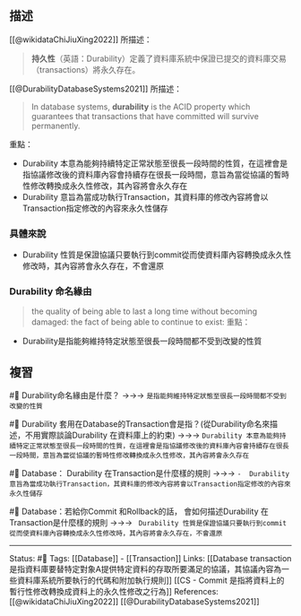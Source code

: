 ## 描述
[[@wikidataChiJiuXing2022]]  所描述：

> **持久性**（英語：Durability）定義了資料庫系統中保證已提交的資料庫交易（transactions）將永久存在。


[[@DurabilityDatabaseSystems2021]] 所描述：
> In database systems, **durability** is the ACID property which guarantees that transactions that have committed will survive permanently.

重點：
- Durability 本意為能夠持續特定正常狀態至很長一段時間的性質，在這裡會是指協議修改後的資料庫內容會持續存在很長一段時間，意旨為當從協議的暫時性修改轉換成永久性修改，其內容將會永久存在
-  Durability 意旨為當成功執行Transaction，其資料庫的修改內容將會以Transaction指定修改的內容來永久性儲存

### 具體來說
- Durability 性質是保證協議只要執行到commit從而使資料庫內容轉換成永久性修改時，其內容將會永久存在，不會還原



### Durability 命名緣由
> the quality of being able to last a long time without becoming damaged:
> the fact of being able to continue to exist:
重點：
- Durability是指能夠維持特定狀態至很長一段時間都不受到改變的性質

## 複習
#🧠 Durability命名緣由是什麼？ ->->-> `是指能夠維持特定狀態至很長一段時間都不受到改變的性質`
<!--SR:!2022-07-02,2,230-->

#🧠  Durability 套用在Database的Transaction會是指？(從Durability命名來描述，不用實際談論Durability 在資料庫上的約束) ->->-> `Durability 本意為能夠持續特定正常狀態至很長一段時間的性質，在這裡會是指協議修改後的資料庫內容會持續存在很長一段時間，意旨為當從協議的暫時性修改轉換成永久性修改，其內容將會永久存在`
<!--SR:!2022-07-12,10,250-->

#🧠 Database： Durability 在Transaction是什麼樣的規則 ->->-> `-  Durability 意旨為當成功執行Transaction，其資料庫的修改內容將會以Transaction指定修改的內容來永久性儲存`
<!--SR:!2022-07-12,10,250-->

#🧠 Database：若給你Commit 和Rollback的話， 會如何描述Durability 在Transaction是什麼樣的規則   ->->-> ` Durability 性質是保證協議只要執行到commit從而使資料庫內容轉換成永久性修改時，其內容將會永久存在，不會還原`
<!--SR:!2022-07-12,10,250-->



---
Status: #🌱 
Tags:
[[Database]] - [[Transaction]]
Links:
[[Database transaction 是指資料庫要替特定對象A提供特定資料的存取所要滿足的協議，其協議內容為一些資料庫系統所要執行的代碼和附加執行規則]]
[[CS - Commit 是指將資料上的暫行性修改轉換成資料上的永久性修改之行為]]
References:
[[@wikidataChiJiuXing2022]]
[[@DurabilityDatabaseSystems2021]]